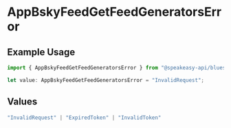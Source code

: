 # AppBskyFeedGetFeedGeneratorsError

## Example Usage

```typescript
import { AppBskyFeedGetFeedGeneratorsError } from "@speakeasy-api/bluesky/models/errors";

let value: AppBskyFeedGetFeedGeneratorsError = "InvalidRequest";
```

## Values

```typescript
"InvalidRequest" | "ExpiredToken" | "InvalidToken"
```